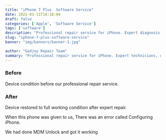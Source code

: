 ```yaml
---
title: "iPhone 7 Plus  Software Service"
date: 2022-03-11T14:16:04
draft: false
categories: ['Apple', 'Software Service']
tags: ['software']
description: "Professional repair service for iPhone. Expert diagnosis and quality repairs in Bangalore."
slug: "iphone-7-plus-software-service"
banner: "img/banners/banner-1.jpg"

author: "Gadjoy Repair Team"
summary: "Professional repair service for iPhone. Expert technicians, quality parts, warranty included."
---
```


### Before

Device condition before our professional repair service.

### After

Device restored to full working condition after expert repair.

When this phone was given to us, There was an error called Configuring iPhone.

We had done MDM Unlock and got it working